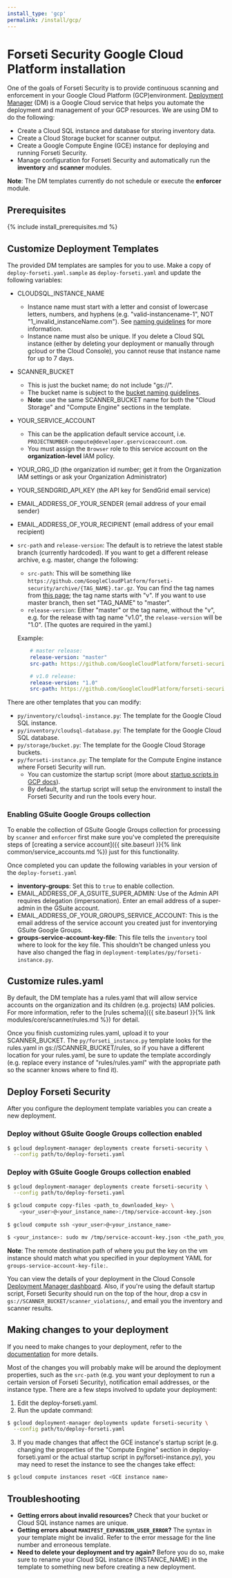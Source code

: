 ```yaml
---
install_type: 'gcp'
permalink: /install/gcp/
---
```

# Forseti Security Google Cloud Platform installation

One of the goals of Forseti Security is to provide continuous scanning
and enforcement in your Google Cloud Platform (GCP)environment.
[Deployment Manager](https://cloud.google.com/deployment-manager/docs/) (DM)
is a Google Cloud service that helps you automate the deployment and
management of your GCP resources. We are using DM to do the following:

* Create a Cloud SQL instance and database for storing inventory data.
* Create a Cloud Storage bucket for scanner output.
* Create a Google Compute Engine (GCE) instance for deploying and running
Forseti Security.
* Manage configuration for Forseti Security and automatically run
  the **inventory** and **scanner** modules.

**Note**: The DM templates currently do not schedule or execute the **enforcer**
module.

## Prerequisites
{% include install_prerequisites.md %}

## Customize Deployment Templates
The provided DM templates are samples for you to use. Make a copy of
`deploy-forseti.yaml.sample` as `deploy-forseti.yaml` and update the following variables:

* CLOUDSQL\_INSTANCE\_NAME
  * Instance name must start with a letter and consist of lowercase letters,
    numbers, and hyphens (e.g. "valid-instancename-1",
    NOT "1\_invalid\_instanceName.com"). See [naming guidelines](https://cloud.google.com/sql/docs/mysql/instance-settings#settings-2ndgen)
    for more information.
  * Instance name must also be unique. If you delete a Cloud SQL instance
    (either by deleting your deployment or manually through
    gcloud or the Cloud Console), you cannot reuse that instance name
    for up to 7 days.
* SCANNER\_BUCKET
  * This is just the bucket name; do not include "gs://".
  * The bucket name is subject to the [bucket naming guidelines](https://cloud.google.com/storage/docs/naming).
  * **Note**: use the same SCANNER\_BUCKET name for both the "Cloud Storage" and
    "Compute Engine" sections in the template.
* YOUR\_SERVICE\_ACCOUNT
  * This can be the application default service account, i.e.
    `PROJECTNUMBER-compute@developer.gserviceaccount.com`.
  * You must assign the `Browser` role to this service account on
    the **organization-level** IAM policy.
* YOUR\_ORG\_ID (the organization id number; get it from the Organization
  IAM settings or ask your Organization Administrator)
* YOUR\_SENDGRID\_API\_KEY (the API key for SendGrid email service)
* EMAIL\_ADDRESS\_OF_YOUR\_SENDER (email address of your email sender)
* EMAIL\_ADDRESS\_OF\_YOUR\_RECIPIENT (email address of your email recipient)
* `src-path` and `release-version`: The default is to retrieve the
  latest stable branch (currently hardcoded). If you want to get a different
  release archive, e.g. master, change the following:
  * `src-path`: This will be something like `https://github.com/GoogleCloudPlatform/forseti-security/archive/{TAG_NAME}.tar.gz`.
    You can find the tag names from [this page](https://github.com/GoogleCloudPlatform/forseti-security/tags);
    the tag name starts with "v". If you want to use master branch,
    then set "TAG_NAME" to "master".
  * `release-version`: Either "master" or the tag name, without the "v",
    e.g. for the release with tag name "v1.0", the `release-version` will be
    "1.0". (The quotes are required in the yaml.)

  Example:

  ```yaml
      # master release:
      release-version: "master"
      src-path: https://github.com/GoogleCloudPlatform/forseti-security/archive/master.tar.gz

      # v1.0 release:
      release-version: "1.0"
      src-path: https://github.com/GoogleCloudPlatform/forseti-security/archive/v1.0.tar.gz
  ```
There are other templates that you can modify:

* `py/inventory/cloudsql-instance.py`:  The template for the
  Google Cloud SQL instance.
* `py/inventory/cloudsql-database.py`: The template for the
  Google Cloud SQL database.
* `py/storage/bucket.py`: The template for the
  Google Cloud Storage buckets.
* `py/forseti-instance.py`: The template for the
  Compute Engine instance where Forseti Security will run.
   * You can customize the startup script (more about
     [startup scripts in GCP docs](https://cloud.google.com/deployment-manager/docs/step-by-step-guide/setting-metadata-and-startup-scripts)).
   * By default, the startup script will setup the
     environment to install the Forseti Security and run the tools every hour.

### Enabling GSuite Google Groups collection
To enable the collection of GSuite Google Groups collection for processing by
`scanner` and `enforcer` first make sure you've completed the prerequisite steps
of [creating a service account]({{ site.baseurl }}{% link common/service_accounts.md %})
just for this functionality.

Once completed you can update the following variables in your version of the
`deploy-forseti.yaml`

* **inventory-groups**: Set this to `true` to enable collection.
* EMAIL\_ADDRESS\_OF\_A\_GSUITE\_SUPER\_ADMIN: Use of the Admin API requires
  delegation (impersonation). Enter an email address of a super-admin in the
  GSuite account.
* EMAIL\_ADDRESS\_OF\_YOUR\_GROUPS\_SERVICE\_ACCOUNT: This is the email address
  of the service account you created just for inventorying GSuite Google Groups.
* **groups-service-account-key-file**: This file tells the `inventory` tool
  where to look for the key file. This shouldn't be changed unless you have also
  changed the flag in `deployment-templates/py/forseti-instance.py`.

## Customize rules.yaml
By default, the DM template has a rules.yaml that will allow service accounts on
the organization and its children (e.g. projects) IAM policies. For more
information, refer to the [rules schema]({{ site.baseurl }}{% link modules/core/scanner/rules.md %})
for detail.

Once you finish customizing rules.yaml, upload it to your SCANNER\_BUCKET.
The `py/forseti_instance.py` template looks for the rules.yaml
in gs://SCANNER\_BUCKET/rules, so if you have a different location
for your rules.yaml, be sure to update the template
accordingly (e.g. replace every instance of "rules/rules.yaml"
with the appropriate path so the scanner knows where to find it).

## Deploy Forseti Security
After you configure the deployment template variables you can create a
new deployment.

### Deploy without GSuite Google Groups collection enabled
```sh
$ gcloud deployment-manager deployments create forseti-security \
  --config path/to/deploy-forseti.yaml
```

### Deploy with GSuite Google Groups collection enabled
```sh
$ gcloud deployment-manager deployments create forseti-security \
  --config path/to/deploy-forseti.yaml
```

```sh
$ gcloud compute copy-files <path_to_downloaded_key> \
    <your_user>@<your_instance_name>:/tmp/service-account-key.json
    
$ gcloud compute ssh <your_user>@<your_instance_name>

$ <your_instance>: sudo mv /tmp/service-account-key.json <the_path_you_specified_in_deploy_forseti.yaml>
```

**Note**: The remote destination path of where you put the key on the vm
instance should match what you specified in your deployment YAML for
`groups-service-account-key-file:`.

You can view the details of your deployment in the Cloud Console
[Deployment Manager dashboard](https://console.cloud.google.com/deployments).
Also, if you're using the default startup script, Forseti Security
should run on the top of the hour, drop a
csv in `gs://SCANNER_BUCKET/scanner_violations/`, and email you the inventory
and scanner results.

## Making changes to your deployment
If you need to make changes to your deployment, refer to the
[documentation](https://cloud.google.com/deployment-manager/docs/deployments/updating-deployments)
for more details.

Most of the changes you will probably make will be around the
deployment properties, such as the `src-path` (e.g. you want your deployment
to run a certain version of Forseti Security), notification email
addresses, or the instance type. There are a few steps involved to update
your deployment:

1. Edit the deploy-forseti.yaml.
2. Run the update command:

  ```sh
  $ gcloud deployment-manager deployments update forseti-security \
    --config path/to/deploy-forseti.yaml
  ```

3. If you made changes that affect the GCE instance's startup script
  (e.g. changing the properties of the "Compute Engine" section in
  deploy-forseti.yaml or the actual startup script in py/forseti-instance.py),
  you may need to reset the instance to see the changes take effect:

  ```sh
  $ gcloud compute instances reset <GCE instance name>
  ```

## Troubleshooting
* **Getting errors about invalid resources?**
  Check that your bucket or Cloud SQL instance names are unique.
* **Getting errors about `MANIFEST_EXPANSION_USER_ERROR`?**
  The syntax in your template might be invalid. Refer to the error message
  for the line number and erroneous template.
* **Need to delete your deployment and try again?**
  Before you do so, make sure to rename your Cloud SQL instance
  (INSTANCE\_NAME) in the template to something new before creating a new
  deployment.
